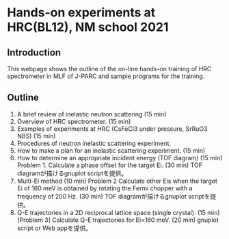 # Hands-on experiments at HRC(BL12), NM school 2021

## Introduction
 This webpage shows the outline of the on-line hands-on training of HRC spectrometer in MLF of J-PARC and sample programs for the training. 
 
## Outline
1. A brief review of inelastic neutron scattering (15 min) 
1. Overview of HRC spectrometer. (15 min)
1. Examples of experiments at HRC (CsFeCl3 under pressure, SrRuO3 NBS) (15 min)
1. Procedures of neutron inelastic scattering experiment.
  1. How to make a plan for an inelastic scattering experiment.  (15 min)
  1. How to determine an appropriate incident energy (TOF diagram) (15 min)
  Problem 1. Calculate a phase offset for the target Ei. (30 min) TOF diagramが描けるgnuplot scriptを提供。 
  1. Multi-Ei method (10 min)
  Problem 2 Calculate other Eis when the target Ei of 160 meV is obtained by rotating the Fermi chopper with a frequency of 200 Hz. (30 min) TOF diagramが描けるgnuplot scriptを提供。 
  1. Q-E trajectories in a 2D reciprocal lattice space (single crystal). (15 min)
 [Problem 3] Calculate Q-E trajectories for Ei=160 meV. (20 min) gnuplot script or Web appを提供。
